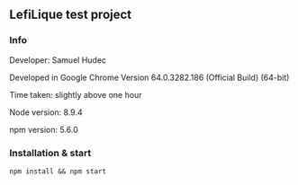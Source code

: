 ## LefiLique test project

### Info

Developer: Samuel Hudec

Developed in Google Chrome Version 64.0.3282.186 (Official Build) (64-bit)

Time taken: slightly above one hour

Node version: 8.9.4

npm version: 5.6.0

### Installation & start
`npm install && npm start`
